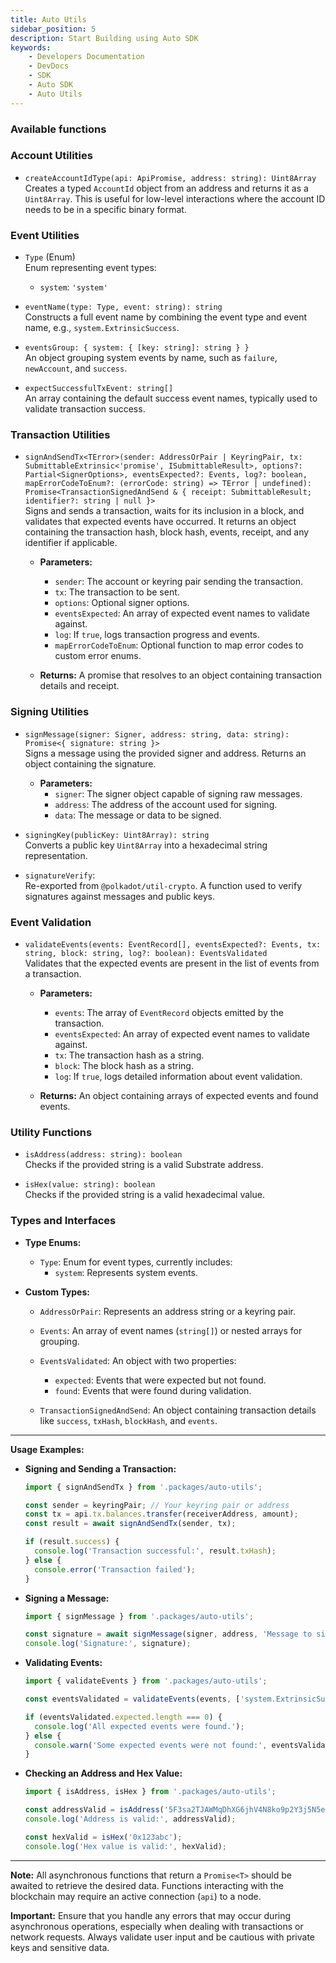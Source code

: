 ```yaml
---
title: Auto Utils
sidebar_position: 5
description: Start Building using Auto SDK
keywords:
    - Developers Documentation
    - DevDocs
    - SDK
    - Auto SDK
    - Auto Utils
---
```



### Available functions

### Account Utilities

- `createAccountIdType(api: ApiPromise, address: string): Uint8Array`  
  Creates a typed `AccountId` object from an address and returns it as a `Uint8Array`. This is useful for low-level interactions where the account ID needs to be in a specific binary format.

### Event Utilities

- `Type` (Enum)  
  Enum representing event types:
  - `system`: `'system'`

- `eventName(type: Type, event: string): string`  
  Constructs a full event name by combining the event type and event name, e.g., `system.ExtrinsicSuccess`.

- `eventsGroup: { system: { [key: string]: string } }`  
  An object grouping system events by name, such as `failure`, `newAccount`, and `success`.

- `expectSuccessfulTxEvent: string[]`  
  An array containing the default success event names, typically used to validate transaction success.

### Transaction Utilities

- `signAndSendTx<TError>(sender: AddressOrPair | KeyringPair, tx: SubmittableExtrinsic<'promise', ISubmittableResult>, options?: Partial<SignerOptions>, eventsExpected?: Events, log?: boolean, mapErrorCodeToEnum?: (errorCode: string) => TError | undefined): Promise<TransactionSignedAndSend & { receipt: SubmittableResult; identifier?: string | null }>`  
  Signs and sends a transaction, waits for its inclusion in a block, and validates that expected events have occurred. It returns an object containing the transaction hash, block hash, events, receipt, and any identifier if applicable.

  - **Parameters:**
    - `sender`: The account or keyring pair sending the transaction.
    - `tx`: The transaction to be sent.
    - `options`: Optional signer options.
    - `eventsExpected`: An array of expected event names to validate against.
    - `log`: If `true`, logs transaction progress and events.
    - `mapErrorCodeToEnum`: Optional function to map error codes to custom error enums.

  - **Returns:** A promise that resolves to an object containing transaction details and receipt.

### Signing Utilities

- `signMessage(signer: Signer, address: string, data: string): Promise<{ signature: string }>`  
  Signs a message using the provided signer and address. Returns an object containing the signature.

  - **Parameters:**
    - `signer`: The signer object capable of signing raw messages.
    - `address`: The address of the account used for signing.
    - `data`: The message or data to be signed.

- `signingKey(publicKey: Uint8Array): string`  
  Converts a public key `Uint8Array` into a hexadecimal string representation.

- `signatureVerify`:  
  Re-exported from `@polkadot/util-crypto`. A function used to verify signatures against messages and public keys.

### Event Validation

- `validateEvents(events: EventRecord[], eventsExpected?: Events, tx: string, block: string, log?: boolean): EventsValidated`  
  Validates that the expected events are present in the list of events from a transaction.

  - **Parameters:**
    - `events`: The array of `EventRecord` objects emitted by the transaction.
    - `eventsExpected`: An array of expected event names to validate against.
    - `tx`: The transaction hash as a string.
    - `block`: The block hash as a string.
    - `log`: If `true`, logs detailed information about event validation.

  - **Returns:** An object containing arrays of expected events and found events.

### Utility Functions

- `isAddress(address: string): boolean`  
  Checks if the provided string is a valid Substrate address.

- `isHex(value: string): boolean`  
  Checks if the provided string is a valid hexadecimal value.

### Types and Interfaces

- **Type Enums:**

  - `Type`: Enum for event types, currently includes:
    - `system`: Represents system events.

- **Custom Types:**

  - `AddressOrPair`: Represents an address string or a keyring pair.

  - `Events`: An array of event names (`string[]`) or nested arrays for grouping.

  - `EventsValidated`: An object with two properties:
    - `expected`: Events that were expected but not found.
    - `found`: Events that were found during validation.

  - `TransactionSignedAndSend`: An object containing transaction details like `success`, `txHash`, `blockHash`, and `events`.

---

**Usage Examples:**

- **Signing and Sending a Transaction:**

  ```typescript
  import { signAndSendTx } from '.packages/auto-utils';

  const sender = keyringPair; // Your keyring pair or address
  const tx = api.tx.balances.transfer(receiverAddress, amount);
  const result = await signAndSendTx(sender, tx);

  if (result.success) {
    console.log('Transaction successful:', result.txHash);
  } else {
    console.error('Transaction failed');
  }
  ```

- **Signing a Message:**

  ```typescript
  import { signMessage } from '.packages/auto-utils';

  const signature = await signMessage(signer, address, 'Message to sign');
  console.log('Signature:', signature);
  ```

- **Validating Events:**

  ```typescript
  import { validateEvents } from '.packages/auto-utils';

  const eventsValidated = validateEvents(events, ['system.ExtrinsicSuccess'], txHash, blockHash);

  if (eventsValidated.expected.length === 0) {
    console.log('All expected events were found.');
  } else {
    console.warn('Some expected events were not found:', eventsValidated.expected);
  }
  ```

- **Checking an Address and Hex Value:**

  ```typescript
  import { isAddress, isHex } from '.packages/auto-utils';

  const addressValid = isAddress('5F3sa2TJAWMqDhXG6jhV4N8ko9p2Y3j5N5eZ5c9pWAFaFfLZ');
  console.log('Address is valid:', addressValid);

  const hexValid = isHex('0x123abc');
  console.log('Hex value is valid:', hexValid);
  ```

---

**Note:** All asynchronous functions that return a `Promise<T>` should be awaited to retrieve the desired data. Functions interacting with the blockchain may require an active connection (`api`) to a node.

**Important:** Ensure that you handle any errors that may occur during asynchronous operations, especially when dealing with transactions or network requests. Always validate user input and be cautious with private keys and sensitive data.